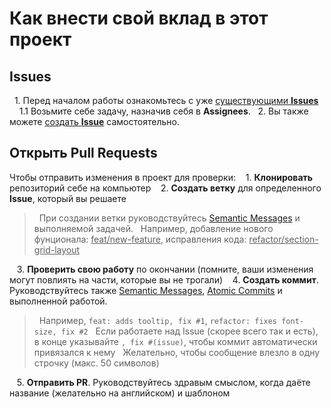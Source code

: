 # Как внести свой вклад в этот проект
## Issues
&nbsp;&nbsp;1. Перед началом работы ознакомьтесь с уже [существующими **Issues**](https://github.com/digital-nomadd/Project-Everland/issues)
&nbsp;&nbsp;&nbsp;&nbsp;1.1 Возьмите себе задачу, назначив себя в **Assignees**.
&nbsp;&nbsp;2. Вы также можете [создать **Issue**](https://github.com/digital-nomadd/Project-Everland/issues/new) самостоятельно.

## Открыть Pull Requests
Чтобы отправить изменения в проект для проверки:
&nbsp;&nbsp; 1. **Клонировать** репозиторий себе на компьютер
&nbsp;&nbsp; 2. **Создать ветку** для определенного **Issue**, который вы решаете
> &nbsp; При создании ветки руководствуйтесь [Semantic Messages](https://gist.github.com/joshbuchea/6f47e86d2510bce28f8e7f42ae84c716) и выполняемой задачей.
> &nbsp; Например, добавление нового фунционала: <ins>feat/new-feature</ins>, исправления кода: <ins>refactor/section-grid-layout</ins>

&nbsp;&nbsp; 3. **Проверить свою работу** по окончании (помните, ваши изменения могут повлиять на части, которые вы не трогали)
&nbsp;&nbsp; 4. **Создать коммит**. Руководствуйтесь также [Semantic Messages](https://gist.github.com/joshbuchea/6f47e86d2510bce28f8e7f42ae84c716), [Atomic Commits](https://www.freshconsulting.com/insights/blog/atomic-commits/) и выполненной работой.

> &nbsp; Например, `feat: adds tooltip, fix #1`, `refactor: fixes font-size, fix #2`
> &nbsp; Если работаете над Issue (скорее всего так и есть), в конце указывайте `, fix #(issue)`, чтобы коммит автоматически привязался к нему
> &nbsp; Желательно, чтобы сообщение влезло в одну строчку (макс. 50 символов)

&nbsp;&nbsp; 5. **Отправить PR**. Руководствуйтесь здравым смыслом, когда даёте название (желательно на английском) и шаблоном
